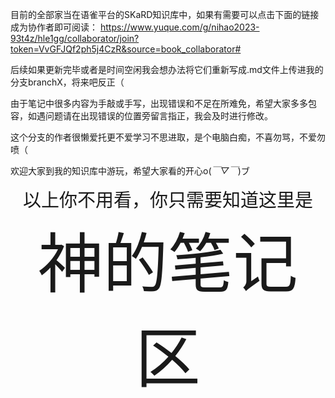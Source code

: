 目前的全部家当在语雀平台的SKaRD知识库中，如果有需要可以点击下面的链接成为协作者即可阅读：
https://www.yuque.com/g/nihao2023-93t4z/hle1gg/collaborator/join?token=VvGFJQf2ph5j4CzR&source=book_collaborator#

后续如果更新完毕或者是时间空闲我会想办法将它们重新写成.md文件上传进我的分支branchX，将来吧反正（

由于笔记中很多内容为手敲或手写，出现错误和不足在所难免，希望大家多多包容，如遇问题请在出现错误的位置旁留言指正，我会及时进行修改。

这个分支的作者很懒爱托更不爱学习不思进取，是个电脑白痴，不喜勿骂，不爱勿喷（

欢迎大家到我的知识库中游玩，希望大家看的开心o(*￣▽￣*)ブ



<center>
<big>
<big>
<big>
<big>
以上你不用看，你只需要知道这里是
</center>
<center>
<big>
<big>
<big>
<big>
<big>
<big></big>
<big>
<big>
<big>
神的笔记区
</big>
</big>
</big>
</big>
</big>
</big>
</big>
</big>
</big>
</center>